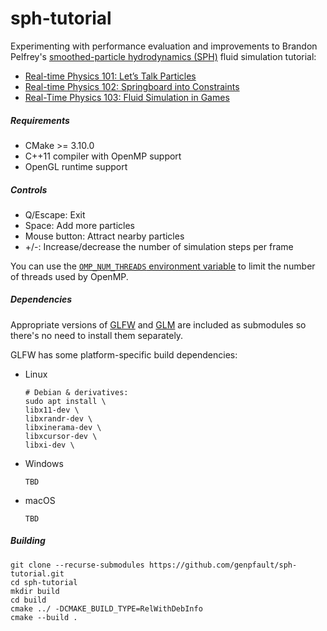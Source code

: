 sph-tutorial
============

Experimenting with performance evaluation and improvements to Brandon Pelfrey's [smoothed-particle hydrodynamics (SPH)](https://en.wikipedia.org/wiki/Smoothed-particle_hydrodynamics) fluid simulation tutorial:

* [Real-time Physics 101: Let’s Talk Particles](https://web.archive.org/web/20090530024753/http://blog.brandonpelfrey.com/?p=58)
* [Real-time Physics 102: Springboard into Constraints](https://web.archive.org/web/20090531100829/http://blog.brandonpelfrey.com/?p=242)
* [Real-Time Physics 103: Fluid Simulation in Games](https://web.archive.org/web/20090722233436/http://blog.brandonpelfrey.com/?p=303)

##### Requirements

* CMake >= 3.10.0
* C++11 compiler with OpenMP support
* OpenGL runtime support

##### Controls

* Q/Escape: Exit
* Space: Add more particles
* Mouse button: Attract nearby particles
* +/-: Increase/decrease the number of simulation steps per frame

You can use the [`OMP_NUM_THREADS` environment variable](https://gcc.gnu.org/onlinedocs/libgomp/OMP_005fNUM_005fTHREADS.html#OMP_005fNUM_005fTHREADS) to limit the number of threads used by OpenMP.

##### Dependencies

Appropriate versions of [GLFW](https://www.glfw.org/) and [GLM](https://glm.g-truc.net/) are included as submodules so there's no need to install them separately.

GLFW has some platform-specific build dependencies:

* Linux

      # Debian & derivatives:
      sudo apt install \
      libx11-dev \
      libxrandr-dev \
      libxinerama-dev \
      libxcursor-dev \
      libxi-dev \

* Windows

      TBD

* macOS

      TBD

##### Building

    git clone --recurse-submodules https://github.com/genpfault/sph-tutorial.git
    cd sph-tutorial
    mkdir build
    cd build
    cmake ../ -DCMAKE_BUILD_TYPE=RelWithDebInfo
    cmake --build .
